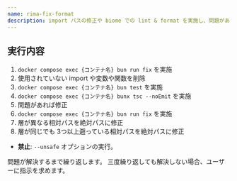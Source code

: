 ```yaml
---
name: rima-fix-format
description: import パスの修正や biome での lint & format を実施し、問題があったら修正します。
---
```


## 実行内容

1. `docker compose exec {コンテナ名} bun run fix` を実施
2. 使用されていない import や変数や関数を削除
3. `docker compose exec {コンテナ名} bun test` を実施
4. `docker compose exec {コンテナ名} bunx tsc --noEmit` を実施
5. 問題があれば修正
6. `docker compose exec {コンテナ名} bun run fix` を実施
7. 層が異なる相対パスを絶対パスに修正
8. 層が同じでも 3つ以上遡っている相対パスを絶対パスに修正

- **禁止**: `--unsafe` オプションの実行。

問題が解決するまで繰り返します。
三度繰り返しても解決しない場合、ユーザーに指示を求めます。


